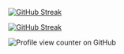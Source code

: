 <a href="https://git.io/streak-stats"><img src="https://github-readme-streak-stats.herokuapp.com?user=jkschola" alt="GitHub Streak" /></a>



[![GitHub Streak](https://streak-stats.demolab.com/?user=jkschola)](https://git.io/streak-stats)




![Profile view counter on GitHub](https://komarev.com/ghpvc/?username=jkschola)



